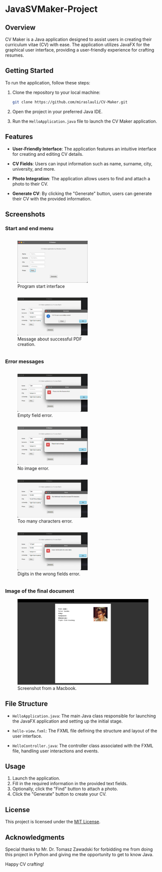 # JavaSVMaker-Project

## Overview
CV Maker is a Java application designed to assist users in creating their curriculum vitae (CV) with ease. The application utilizes JavaFX for the graphical user interface, providing a user-friendly experience for crafting resumes.

## Getting Started
To run the application, follow these steps:

1. Clone the repository to your local machine:
   ```bash
   git clone https://github.com/miraslauli/CV-Maker.git
   ```
2. Open the project in your preferred Java IDE.

3. Run the `HelloApplication.java` file to launch the CV Maker application.

## Features
- **User-Friendly Interface**: The application features an intuitive interface for creating and editing CV details.

- **CV Fields**: Users can input information such as name, surname, city, university, and more.

- **Photo Integration**: The application allows users to find and attach a photo to their CV.

- **Generate CV**: By clicking the "Generate" button, users can generate their CV with the provided information.

## Screenshots

### Start and end menu
<div style="display: flex; justify-content: space-between; flex-wrap: wrap;">

<figure style="flex-basis: 45%;">
  <img src="demo/md-images/Screenshot-start.jpg" alt="Screenshot 1">
  <figcaption>Program start interface</figcaption>
</figure>

<figure style="flex-basis: 45%;">
  <img src="demo/md-images/Screenshot-success.jpg" alt="Screenshot 2">
  <figcaption>Message about successful PDF creation.</figcaption>
</figure>

</div>

### Error messages

<div style="display: flex; justify-content: space-between; flex-wrap: wrap;">

<figure style="flex-basis: 45%;">
  <img src="demo/md-images/Screenshot-empty.jpg" alt="Screenshot 3">
  <figcaption>Empty field error.</figcaption>
</figure>

<figure style="flex-basis: 45%;">
  <img src="demo/md-images/Screenshot-emptyimage.jpg" alt="Screenshot 4">
  <figcaption>No image error.</figcaption>
</figure>

<figure style="flex-basis: 45%;">
  <img src="demo/md-images/Screenshot-characters.jpg" alt="Screenshot 5">
  <figcaption>Too many characters error.</figcaption>
</figure>

<figure style="flex-basis: 45%;">
  <img src="demo/md-images/Screenshot-digits.jpg" alt="Screenshot 6">
  <figcaption>Digits in the wrong fields error.</figcaption>
</figure>

</div>

### Image of the final document

<figure style="flex-basis: 70%;">
  <img src="demo/md-images/Screenshot-pdf.png" alt="Screenshot of the final document">
  <figcaption>Screenshot from a Macbook.</figcaption>
</figure>

## File Structure
- `HelloApplication.java`: The main Java class responsible for launching the JavaFX application and setting up the initial stage.

- `hello-view.fxml`: The FXML file defining the structure and layout of the user interface.

- `HelloController.java`: The controller class associated with the FXML file, handling user interactions and events.

## Usage
1. Launch the application.
2. Fill in the required information in the provided text fields.
3. Optionally, click the "Find" button to attach a photo.
4. Click the "Generate" button to create your CV.

## License
This project is licensed under the [MIT License](LICENSE).

## Acknowledgments
Special thanks to Mr. Dr. Tomasz Zawadski for forbidding me from doing this project in Python and giving me the opportunity to get to know Java.

Happy CV crafting!